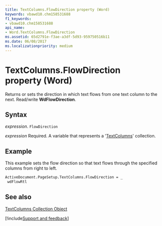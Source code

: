 ```yaml
---
title: TextColumns.FlowDirection property (Word)
keywords: vbawd10.chm158531688
f1_keywords:
- vbawd10.chm158531688
api_name:
- Word.TextColumns.FlowDirection
ms.assetid: 65d2791e-f3ae-a3df-5d93-959750516b11
ms.date: 06/08/2017
ms.localizationpriority: medium
---
```



# TextColumns.FlowDirection property (Word)

Returns or sets the direction in which text flows from one text column to the next. Read/write **WdFlowDirection**.


## Syntax

_expression_. `FlowDirection`

_expression_ Required. A variable that represents a '[TextColumns](Word(textcolumns).md)' collection.


## Example

This example sets the flow direction so that text flows through the specified columns from right to left.


```vb
ActiveDocument.PageSetup.TextColumns.FlowDirection = _ 
 wdFlowRtl
```


## See also


[TextColumns Collection Object](Word(textcolumns).md)

[!include[Support and feedback](~/includes/feedback-boilerplate.md)]
